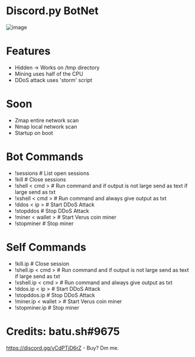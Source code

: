 # Discord.py BotNet
![image](https://user-images.githubusercontent.com/104208624/200583461-146005fc-d2aa-4baf-9a71-babebc985633.png)

# Features
* Hidden -> Works on /tmp directory
* Mining uses half of the CPU
* DDoS attack uses 'storm' script

# Soon
* Zmap entire network scan
* Nmap local network scan
* Startup on boot

# Bot Commands
* !sessions               # List open sessions
* !kill                   # Close sessions
* !shell < cmd >          # Run command and if output is not large send as text if large send as txt
* !xshell < cmd >         # Run command and always give output as txt
* !ddos < ip >            # Start DDoS Attack
* !stopddos               # Stop DDoS Attack
* !miner < wallet >       # Start Verus coin miner
* !stopminer              # Stop miner

# Self Commands
* !kill.ip                   # Close session
* !shell.ip < cmd >          # Run command and if output is not large send as text if large send as txt
* !xshell.ip < cmd >         # Run command and always give output as txt
* !ddos.ip < ip >            # Start DDoS Attack
* !stopddos.ip               # Stop DDoS Attack
* !miner.ip < wallet >       # Start Verus coin miner
* !stopminer.ip              # Stop miner

# Credits: batu.sh#9675
https://discord.gg/vCdPTjD6rZ - Buy? Dm me.
